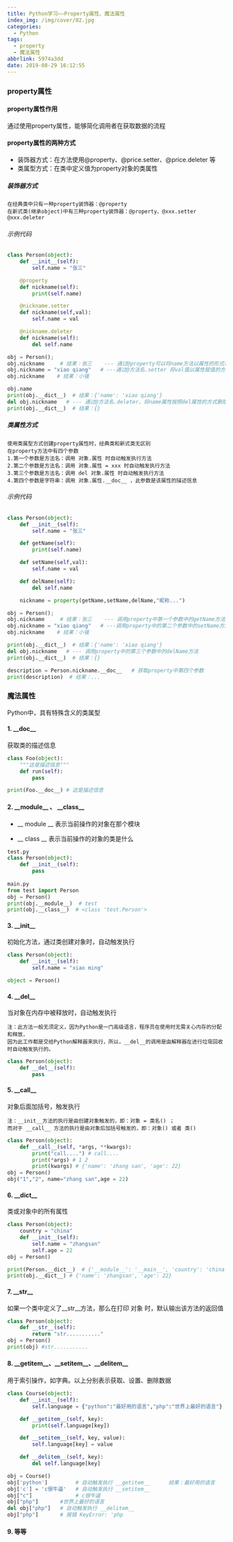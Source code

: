 ```yaml
---
title: Python学习——Property属性、魔法属性
index_img: /img/cover/02.jpg
categories:
  - Python
tags:
  - property
  - 魔法属性
abbrlink: 5974a3dd
date: 2019-08-29 16:12:55
---
```

### property属性
#### property属性作用
通过使用property属性，能够简化调用者在获取数据的流程
#### property属性的两种方式
+ 装饰器方式：在方法使用@property、@price.setter、@price.deleter 等
+ 类属型方式：在类中定义值为property对象的类属性
##### 装饰器方式
```text
在经典类中只有一种property装饰器：@property
在新式类(继承object)中有三种property装饰器：@property、@xxx.setter  @xxx.deleter
```
###### 示例代码
````python
class Person(object):
    def __init__(self):
        self.name = "张三"

    @property
    def nickname(self):
        print(self.name)

    @nickname.setter
    def nickname(self,val):
        self.name = val

    @nickname.deleter
    def nickname(self):
        del self.name

obj = Person();
obj.nickname     # 结果：张三    --- 通过@property可以将name方法以属性的形式调用
obj.nickname = "xiao qiang"   # ---通过@方法名.setter 将val值以属性赋值的方式通过方法设置给name
obj.nickname    # 结果：小强

obj.name
print(obj.__dict__)  # 结果：{'name': 'xiao qiang'}
del obj.nickname   # --- 通过@方法名.deleter，将name属性按照del属性的方式删除
print(obj.__dict__)  # 结果：{}
````
##### 类属性方式
```text
使用类属型方式创建property属性时，经典类和新式类无区别
在property方法中有四个参数
1.第一个参数是方法名：调用 对象.属性 时自动触发执行方法
2.第二个参数是方法名：调用 对象.属性 = xxx 时自动触发执行方法
3.第三个参数是方法名：调用 del 对象.属性 时自动触发执行方法
4.第四个参数是字符串：调用 对象.属性.__doc__ ，此参数是该属性的描述信息
```
###### 示例代码
```python
class Person(object):
    def __init__(self):
        self.name = "张三"

    def getName(self):
        print(self.name)

    def setName(self,val):
        self.name = val

    def delName(self):
        del self.name

    nickname = property(getName,setName,delName,"昵称...")

obj = Person();
obj.nickname     # 结果：张三    --- 调用property中第一个参数中的getName方法
obj.nickname = "xiao qiang"   # ---调用property中的第二个参数中的setName方法
obj.nickname    # 结果：小强

print(obj.__dict__)  # 结果：{'name': 'xiao qiang'}
del obj.nickname   # --- 调用property中的第三个参数中的delName方法
print(obj.__dict__)  # 结果：{}

description = Person.nickname.__doc__   # 获取property中第四个参数
print(description)  # 结果：...
```
### 魔法属性
Python中，具有特殊含义的类属型
#### 1. \_\_doc\_\_
获取类的描述信息
```python
class Foo(object):
    """这是描述信息"""
    def run(self):
        pass

print(Foo.__doc__) # 这是描述信息
```
#### 2. \_\_module\_\_ 、 \_\_class\_\_
+ __ module __ 表示当前操作的对象在那个模块

+ __ class __ 表示当前操作的对象的类是什么
```python
test.py
class Person(object):
    def __init__(self):
        pass
        
main.py
from test import Person
obj = Person()
print(obj.__module__)  # test
print(obj.__class__)  # <class 'test.Person'>
```
#### 3. \_\_init\_\_
初始化方法，通过类创建对象时，自动触发执行
```python
class Person(object):
    def __init__(self):
        self.name = "xiao ming"

object = Person()
```
#### 4. \_\_del\_\_
当对象在内存中被释放时，自动触发执行
```text
注：此方法一般无须定义，因为Python是一门高级语言，程序员在使用时无需关心内存的分配和释放，
因为此工作都是交给Python解释器来执行，所以，__del__的调用是由解释器在进行垃圾回收时自动触发执行的。
```
```python
class Person(object):  
    def __del__(self):
        pass
```
#### 5. \_\_call\_\_
对象后面加括号，触发执行
```text
注：__init__方法的执行是由创建对象触发的，即：对象 = 类名() ；
而对于 __call__ 方法的执行是由对象后加括号触发的，即：对象() 或者 类()
```
```python
class Person(object):
    def __call__(self, *args, **kwargs):
        print("call....") # call....
        print(*args) # 1 2
        print(kwargs) # {'name': 'zhang san', 'age': 22}
obj = Person()
obj("1","2", name="zhang san",age = 22)
```
#### 6. \_\_dict\_\_
类或对象中的所有属性
```python
class Person(object):
    country = "china"
    def __init__(self):
        self.name = "zhangsan"
        self.age = 22
obj = Person()

print(Person.__dict__)  # {'__module__': '__main__', 'country': 'china', '__init__': <function Person.__init__ at 0x000000A7F64EAB70>, '__dict__': <attribute '__dict__' of 'Person' objects>, '__weakref__': <attribute '__weakref__' of 'Person' objects>, '__doc__': None}
print(obj.__dict__) # {'name': 'zhangsan', 'age': 22}
```
#### 7. \_\_str\_\_
如果一个类中定义了__str__方法，那么在打印 对象 时，默认输出该方法的返回值
```python
class Person(object):
    def __str__(self):
        return "str..........."
obj = Person()
print(obj) #str...........
```
#### 8. \_\_getitem\_\_、\_\_setitem\_\_、\_\_delitem\_\_
用于索引操作，如字典。以上分别表示获取、设置、删除数据
```python
class Course(object):
    def __init__(self):
        self.language = {"python":"最好用的语言","php":"世界上最好的语言"}

    def __getitem__(self, key):
        print(self.language[key])

    def __setitem__(self, key, value):
        self.language[key] = value

    def __delitem__(self, key):
        del self.language[key]

obj = Course()
obj['python']         # 自动触发执行 __getitem__      结果：最好用的语言 
obj['c'] = 'c很牛逼'   # 自动触发执行 __setitem__
obj["c"]              # c很牛逼
obj["php"]       #世界上最好的语言
del obj["php"]   # 自动触发执行 __delitem__
obj["php"]       # 报错 KeyError: 'php
```
#### 9. 等等
